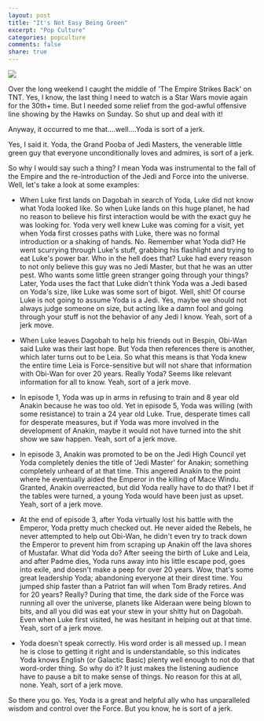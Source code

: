 ```yaml
---
layout: post
title: "It's Not Easy Being Green"
excerpt: "Pop Culture"
categories: popculture
comments: false
share: true
---
```


![](http://glowingwithme.com/wp-content/uploads/2016/01/Master-Yoda-Lightsaber-1024x985.jpg)


Over the long weekend I caught the middle of 'The Empire Strikes Back' on TNT. Yes, I know, the last thing I need to watch is a Star Wars movie again for the 30th+ time. But I needed some relief from the god-awful offensive line showing by the Hawks on Sunday. So shut up and deal with it!


Anyway, it occurred to me that....well....Yoda is sort of a jerk.



Yes, I said it. Yoda, the Grand Pooba of Jedi Masters, the venerable little green guy that everyone unconditionally loves and admires, is sort of a jerk.

So why I would say such a thing? I mean Yoda was instrumental to the fall of the Empire and the re-introduction of the Jedi and Force into the universe. Well, let's take a look at some examples:



- When Luke first lands on Dagobah in search of Yoda, Luke did not know what Yoda looked like. So when Luke lands on this huge planet, he had no reason to believe his first interaction would be with the exact guy he was looking for. Yoda very well knew Luke was coming for a visit, yet when Yoda first crosses paths with Luke, there was no formal introduction or a shaking of hands. No. Remember what Yoda did? He went scurrying through Luke's stuff, grabbing his flashlight and trying to eat Luke's power bar. Who in the hell does that? Luke had every reason to not only believe this guy was no Jedi Master, but that he was an utter pest. Who wants some little green stranger going through your things? Later, Yoda uses the fact that Luke didn't think Yoda was a Jedi based on Yoda's size, like Luke was some sort of bigot. Well, shit! Of course Luke is not going to assume Yoda is a Jedi. Yes, maybe we should not always judge someone on size, but acting like a damn fool and going through your stuff is not the behavior of any Jedi I know. Yeah, sort of a jerk move.


- When Luke leaves Dagobah to help his friends out in Bespin, Obi-Wan said Luke was their last hope. But Yoda then references there is another, which later turns out to be Leia. So what this means is that Yoda knew the entire time Leia is Force-sensitive but will not share that information with Obi-Wan for over 20 years. Really Yoda? Seems like relevant information for all to know. Yeah, sort of a jerk move.


- In episode 1, Yoda was up in arms in refusing to train and 8 year old Anakin because he was too old. Yet in episode 5, Yoda was willing (with some resistance) to train a 24 year old Luke. True, desperate times call for desperate measures, but if Yoda was more involved in the development of Anakin, maybe it would not have turned into the shit show we saw happen. Yeah, sort of a jerk move.


- In episode 3, Anakin was promoted to be on the Jedi High Council yet Yoda completely denies the title of 'Jedi Master' for Anakin; something completely unheard of at that time. This angered Anakin to the point where he eventually aided the Emperor in the killing of Mace Windu. Granted, Anakin overreacted, but did Yoda really have to do that? I bet if the tables were turned, a young Yoda would have been just as upset. Yeah, sort of a jerk move.


- At the end of episode 3, after Yoda virtually lost his battle with the Emperor, Yoda pretty much checked out. He never aided the Rebels, he never attempted to help out Obi-Wan, he didn't even try to track down the Emperor to prevent him from scraping up Anakin off the lava shores of Mustafar. What did Yoda do? After seeing the birth of Luke and Leia, and after Padme dies, Yoda runs away into his little escape pod, goes into exile, and doesn't make a peep for over 20 years. Wow, that's some great leadership Yoda; abandoning everyone at their direst time. You jumped ship faster than a Patriot fan will when Tom Brady retires. And for 20 years? Really? During that time, the dark side of the Force was running all over the universe, planets like Alderaan were being blown to bits, and all you did was eat your stew in your shitty hut on Dagobah. Even when Luke first visited, he was hesitant in helping out at that time. Yeah, sort of a jerk move.


- Yoda doesn't speak correctly. His word order is all messed up. I mean he is close to getting it right and is understandable, so this indicates Yoda knows English (or Galactic Basic) plenty well enough to not do that word-order thing. So why do it? It just makes the listening audience have to pause a bit to make sense of things. No reason for this at all, none. Yeah, sort of a jerk move.



So there you go. Yes, Yoda is a great and helpful ally who has unparalleled wisdom and control over the Force. But you know, he is sort of a jerk.











